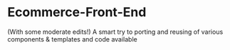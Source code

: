 # Ecommerce-Front-End
(With some moderate edits!) A smart try to porting and reusing of various components &amp; templates and code available 
